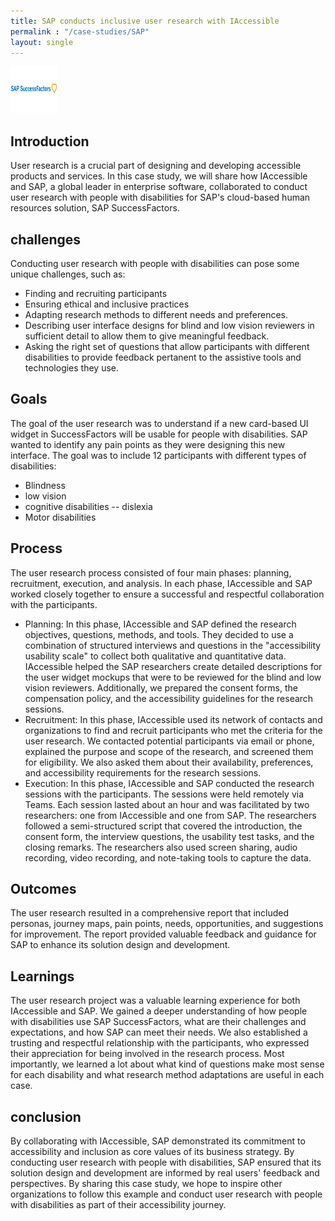 ```yaml
---
title: SAP conducts inclusive user research with IAccessible
permalink : "/case-studies/SAP"
layout: single
---
```

<img alt="SAP logo" src="../../assets/images/SAP_logo.png"  style="width:75px; height:75px;"/>

## Introduction
User research is a crucial part of designing and developing accessible products and services. 
In this case study, we will share how IAccessible and SAP, a global leader in enterprise software, collaborated to conduct user research with people with disabilities for SAP's cloud-based human resources solution, SAP SuccessFactors.

## challenges
Conducting user research with people with disabilities can pose some unique challenges, such as:
* Finding and recruiting participants
* Ensuring ethical and inclusive practices
* Adapting research methods to different needs and preferences.
* Describing user interface designs for blind and low vision reviewers in sufficient detail to allow them to give meaningful feedback.
* Asking the right set of questions that allow participants with different disabilities to provide feedback pertanent to the assistive tools and technologies they use.

## Goals
The goal of the user research was to understand if a new card-based UI widget in SuccessFactors will be usable for people with disabilities.
 SAP wanted to identify any pain points as they were designing this new interface. 
 The goal was to include 12 participants with different types of disabilities:
 * Blindness
 * low vision
 * cognitive disabilities -- dislexia
* Motor disabilities

## Process
The user research process consisted of four main phases: planning, recruitment, execution, and analysis. In each phase, IAccessible and SAP worked closely together to ensure a successful and respectful collaboration with the participants.

- Planning: In this phase, IAccessible and SAP defined the research objectives, questions, methods, and tools. They decided to use a combination of structured interviews and questions in the "accessibility usability scale" to collect both qualitative and quantitative data. 
IAccessible helped the SAP researchers create detailed descriptions for the user widget mockups that were to be reviewed for the blind and low vision reviewers.
Additionally, we prepared the consent forms, the compensation policy, and the accessibility guidelines for the research sessions.
- Recruitment: In this phase, IAccessible used its network of contacts and organizations to find and recruit participants who met the criteria for the user research. We contacted potential participants via email or phone, explained the purpose and scope of the research, and screened them for eligibility. We also asked them about their availability, preferences, and accessibility requirements for the research sessions.
- Execution: In this phase, IAccessible and SAP conducted the research sessions with the participants. The sessions were held remotely via Teams. Each session lasted about an hour and was facilitated by two researchers: one from IAccessible and one from SAP. The researchers followed a semi-structured script that covered the introduction, the consent form, the interview questions, the usability test tasks, and the closing remarks. The researchers also used screen sharing, audio recording, video recording, and note-taking tools to capture the data.

## Outcomes
The user research resulted in a comprehensive report that included personas, journey maps, pain points, needs, opportunities, and suggestions for improvement. The report provided valuable feedback and guidance for SAP to enhance its solution design and development.

## Learnings
The user research project was a valuable learning experience for both IAccessible and SAP. We gained a deeper understanding of how people with disabilities use SAP SuccessFactors, what are their challenges and expectations, and how SAP can meet their needs. We also established a trusting and respectful relationship with the participants, who expressed their appreciation for being involved in the research process.
Most importantly, we learned a lot about what kind of questions make most sense for each disability and what research method adaptations are useful in each case.

## conclusion
By collaborating with IAccessible, SAP demonstrated its commitment to accessibility and inclusion as core values of its business strategy. By conducting user research with people with disabilities, SAP ensured that its solution design and development are informed by real users' feedback and perspectives. By sharing this case study, we hope to inspire other organizations to follow this example and conduct user research with people with disabilities as part of their accessibility journey.